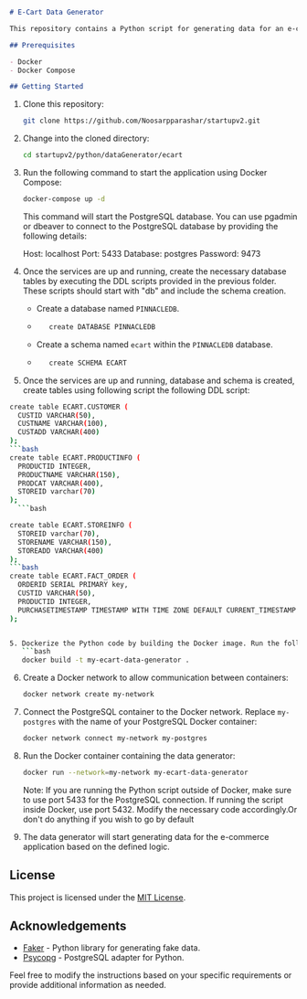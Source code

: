 ```markdown
# E-Cart Data Generator

This repository contains a Python script for generating data for an e-commerce application. The data generator can be Dockerized and run using Docker Compose.

## Prerequisites

- Docker
- Docker Compose

## Getting Started

```
1. Clone this repository:
   ```bash
   git clone https://github.com/Noosarpparashar/startupv2.git
   ```

2. Change into the cloned directory:
   ```bash
   cd startupv2/python/dataGenerator/ecart
   

3. Run the following command to start the application using Docker Compose:
   ```bash
   docker-compose up -d
   ```

   This command will start  the PostgreSQL database.
   You can use pgadmin or dbeaver to connect to the PostgreSQL database by providing the following details:

    Host: localhost
    Port: 5433
    Database: postgres
    Password: 9473


4. Once the services are up and running, create the necessary database tables by executing the DDL scripts provided in the previous folder. These scripts should start with "db" and include the schema creation.
   - Create a database named `PINNACLEDB`. 
   - ```bash
        create DATABASE PINNACLEDB
   - Create a schema named `ecart` within the `PINNACLEDB` database.
   - ```bash
        create SCHEMA ECART
5.   Once the services are up and running, database and schema is created, create tables using following script the following DDL script:
```bash
create table ECART.CUSTOMER (
  CUSTID VARCHAR(50),
  CUSTNAME VARCHAR(100),
  CUSTADD VARCHAR(400)
); 
```bash
create table ECART.PRODUCTINFO (
  PRODUCTID INTEGER,
  PRODUCTNAME VARCHAR(150),
  PRODCAT VARCHAR(400),
  STOREID varchar(70)
);
  ```bash

create table ECART.STOREINFO (
  STOREID varchar(70),
  STORENAME VARCHAR(150),
  STOREADD VARCHAR(400)
);
```bash
create table ECART.FACT_ORDER (
  ORDERID SERIAL PRIMARY key,
  CUSTID VARCHAR(50),
  PRODUCTID INTEGER,
  PURCHASETIMESTAMP TIMESTAMP WITH TIME ZONE DEFAULT CURRENT_TIMESTAMP
);


5. Dockerize the Python code by building the Docker image. Run the following command:
   ```bash
   docker build -t my-ecart-data-generator .
   ```

6. Create a Docker network to allow communication between containers:
   ```bash
   docker network create my-network
   ```

7. Connect the PostgreSQL container to the Docker network. Replace `my-postgres` with the name of your PostgreSQL Docker container:
   ```bash
   docker network connect my-network my-postgres
   ```

8. Run the Docker container containing the data generator:
   ```bash
   docker run --network=my-network my-ecart-data-generator
   ```

   Note: If you are running the Python script outside of Docker, make sure to use port 5433 for the PostgreSQL connection. If running the script inside Docker, use port 5432. Modify the necessary code accordingly.Or don't do anything if you wish to go by default

9. The data generator will start generating data for the e-commerce application based on the defined logic.

## License

This project is licensed under the [MIT License](LICENSE).

## Acknowledgements

- [Faker](https://faker.readthedocs.io) - Python library for generating fake data.
- [Psycopg](https://www.psycopg.org) - PostgreSQL adapter for Python.

Feel free to modify the instructions based on your specific requirements or provide additional information as needed.
```
```
